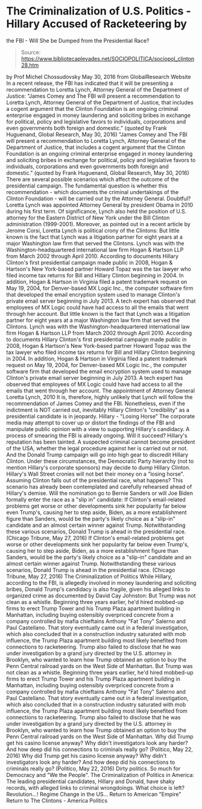 # The Criminalization of U.S. Politics - Hillary Accused of Racketeering by 
the FBI - Will She be Dumped from the Presidential Race?

> Source: https://www.bibliotecapleyades.net/SOCIOPOLITICA/sociopol_clinton28.htm

by Prof Michel Chossudovsky May 30, 2016 from GlobalResearch Website
In a recent release, the FBI has indicated that it will be presenting a recommendation to Loretta Lynch, Attorney General of the Department of Justice:
"James Comey and The FBI will present a recommendation to Loretta Lynch, Attorney General of the Department of Justice, that includes a cogent argument that the Clinton Foundation is an ongoing criminal enterprise engaged in money laundering and soliciting bribes in exchange for political, policy and legislative favors to individuals, corporations and even governments both foreign and domestic." (quoted by Frank Huguenand, Global Research, May 30, 2016)
"James Comey and The FBI will present a recommendation to Loretta Lynch, Attorney General of the Department of Justice, that includes a cogent argument that the Clinton Foundation is an ongoing criminal enterprise engaged in money laundering and soliciting bribes in exchange for political, policy and legislative favors to individuals, corporations and even governments both foreign and domestic."
(quoted by Frank Huguenand, Global Research, May 30, 2016)
There are several possible scenarios which affect the outcome of the presidential campaign.
The fundamental question is whether this recommendation - which documents the criminal undertakings of the Clinton Foundation - will be carried out by the Attorney General.
Doubtful?
Loretta Lynch was appointed Attorney General by president Obama in 2010 during his first term. Of significance, Lynch also held the position of U.S. attorney for the Eastern District of New York under the Bill Clinton administration (1999-2001).
Moreover, as pointed out in a recent article by Jerome Corsi, Loretta Lynch is political crony of the Clintons:
But little known is the fact that Lynch was a litigation partner for eight years at a major Washington law firm that served the Clintons. Lynch was with the Washington-headquartered international law firm Hogan & Hartson LLP from March 2002 through April 2010. According to documents Hillary Clinton's first presidential campaign made public in 2008, Hogan & Hartson's New York-based partner Howard Topaz was the tax lawyer who filed income tax returns for Bill and Hillary Clinton beginning in 2004. In addition, Hogan & Hartson in Virginia filed a patent trademark request on May 19, 2004, for Denver-based MX Logic Inc., the computer software firm that developed the email encryption system used to manage Clinton's private email server beginning in July 2013. A tech expert has observed that employees of MX Logic could have had access to all the emails that went through her account.
But little known is the fact that Lynch was a litigation partner for eight years at a major Washington law firm that served the Clintons.
Lynch was with the Washington-headquartered international law firm Hogan & Hartson LLP from March 2002 through April 2010.
According to documents Hillary Clinton's first presidential campaign made public in 2008, Hogan & Hartson's New York-based partner Howard Topaz was the tax lawyer who filed income tax returns for Bill and Hillary Clinton beginning in 2004.
In addition, Hogan & Hartson in Virginia filed a patent trademark request on May 19, 2004, for Denver-based MX Logic Inc., the computer software firm that developed the email encryption system used to manage Clinton's private email server beginning in July 2013.
A tech expert has observed that employees of MX Logic could have had access to all the emails that went through her account.
The appointment of
Attorney General Loretta Lynch, 2010
It is, therefore, highly unlikely that Lynch will follow the recommendation of James Comey and the FBI.
Nonetheless, even if the indictment is NOT carried out, inevitably Hillary Clinton's "credibility" as a presidential candidate is in jeopardy.
Hillary - "Losing Horse"
The corporate media may attempt to cover up or distort the findings of the FBI and manipulate public opinion with a view to supporting Hillary's candidacy.
A process of smearing the FBI is already ongoing. Will it succeed? Hillary's reputation has been tainted. A suspected criminal cannot become president of the USA, whether the legal procedure against her is carried out or not.
And the Donald Trump campaign will go into high gear to discredit Hillary Clinton.
Under these circumstances, the Democratic Party hierarchy (not to mention Hillary's corporate sponsors) may decide to dump Hillary Clinton. Hillary's Wall Street cronies will not bet their money on a "losing horse".
Assuming Clinton falls out of the presidential race, what happens?
This scenario has already been contemplated and carefully rehearsed ahead of Hillary's demise.
Will the nomination go to Bernie Sanders or will Joe Biden formally enter the race as a "slip in" candidate:
If Clinton's email-related problems get worse or other developments sink her popularity far below even Trump's, causing her to step aside, Biden, as a more establishment figure than Sanders, would be the party's likely choice as a "slip-in" candidate and an almost certain winner against Trump. Notwithstanding these various scenarios, Donald Trump is ahead in the presidential race. (Chicago Tribune, May 27, 2016)
If Clinton's email-related problems get worse or other developments sink her popularity far below even Trump's, causing her to step aside, Biden, as a more establishment figure than Sanders, would be the party's likely choice as a "slip-in" candidate and an almost certain winner against Trump.
Notwithstanding these various scenarios, Donald Trump is ahead in the presidential race.
(Chicago Tribune, May 27, 2016)
The Criminalization of Politics
While Hillary, according to the FBI, is allegedly involved in money laundering and soliciting bribes, Donald Trump's candidacy is also fragile, given his alleged links to organized crime as documented by David Cay Johnston:
But Trump was not clean as a whistle. Beginning three years earlier, he'd hired mobbed-up firms to erect Trump Tower and his Trump Plaza apartment building in Manhattan, including buying ostensibly overpriced concrete from a company controlled by mafia chieftains Anthony "Fat Tony" Salerno and Paul Castellano. That story eventually came out in a federal investigation, which also concluded that in a construction industry saturated with mob influence, the Trump Plaza apartment building most likely benefited from connections to racketeering. Trump also failed to disclose that he was under investigation by a grand jury directed by the U.S. attorney in Brooklyn, who wanted to learn how Trump obtained an option to buy the Penn Central railroad yards on the West Side of Manhattan.
But Trump was not clean as a whistle.
Beginning three years earlier, he'd hired mobbed-up firms to erect Trump Tower and his Trump Plaza apartment building in Manhattan, including buying ostensibly overpriced concrete from a company controlled by mafia chieftains Anthony "Fat Tony" Salerno and Paul Castellano.
That story eventually came out in a federal investigation, which also concluded that in a construction industry saturated with mob influence, the Trump Plaza apartment building most likely benefited from connections to racketeering.
Trump also failed to disclose that he was under investigation by a grand jury directed by the U.S. attorney in Brooklyn, who wanted to learn how Trump obtained an option to buy the Penn Central railroad yards on the West Side of Manhattan.
Why did Trump get his casino license anyway? Why didn't investigators look any harder? And how deep did his connections to criminals really go? (Politico, May 22, 2016)
Why did Trump get his casino license anyway? Why didn't investigators look any harder? And how deep did his connections to criminals really go?
(Politico, May 22, 2016)
Dirty politics. So much for Democracy and "We the People".
The Criminalization of Politics in America:
The leading presidential candidates, Hillary and Donald, have shaky records, with alleged links to criminal wrongdoings.
What choice is left?
Revolution...! Regime Change in the US...
Return to American "Empire"
Return to The Clintons - America Politics
